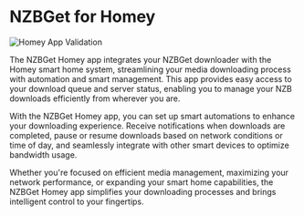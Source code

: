 # NZBGet for Homey

![Homey App Validation](https://github.com/edwinvdpol/homey-nzbget/actions/workflows/validate.yml/badge.svg)

The NZBGet Homey app integrates your NZBGet downloader with the Homey smart home system, streamlining your media downloading process with automation and smart management. This app provides easy access to your download queue and server status, enabling you to manage your NZB downloads efficiently from wherever you are.

With the NZBGet Homey app, you can set up smart automations to enhance your downloading experience. Receive notifications when downloads are completed, pause or resume downloads based on network conditions or time of day, and seamlessly integrate with other smart devices to optimize bandwidth usage.

Whether you're focused on efficient media management, maximizing your network performance, or expanding your smart home capabilities, the NZBGet Homey app simplifies your downloading processes and brings intelligent control to your fingertips.
